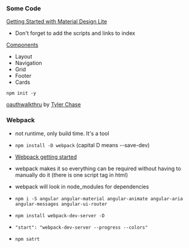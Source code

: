 ### Some Code

[Getting Started with Material Design Lite](https://getmdl.io/started/index.html)
* Don't forget to add the scripts and links to index

[Components](https://getmdl.io/components/index.html)
* Layout
* Navigation
* Grid
* Footer
* Cards

`npm init -y`

[oauthwalkthru](https://github.com/tylerchase/oauthwalkthru) by [Tyler Chase](https://github.com/tylerchase)


### Webpack

* not runtime, only build time. It's a tool

* `npm install -D webpack` (capital D means --save-dev)

* [Webpack getting started](https://webpack.github.io/docs/tutorials/getting-started/)

* webpack makes it so everything can be required without having to manually do it (there is one script tag in html)
* webpack will look in node_modules for dependencies
*  `npm i -S angular angular-material angular-animate angular-aria angular-messages angular-ui-router`
* `npm install webpack-dev-server -D`
* `"start": "webpack-dev-server --progress --colors"`
* `npm satrt`

